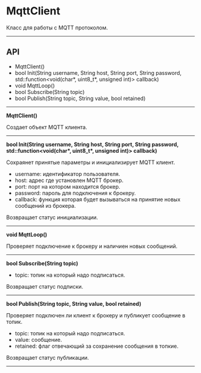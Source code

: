 # MqttClient

Класс для работы с MQTT протоколом.

***

## API

- MqttClient()
- bool Init(String username, String host, String port, String password, std::function<void(char*, uint8_t*, unsigned int)> callback)
- void MqttLoop()
- bool Subscribe(String topic)
- bool Publish(String topic, String value, bool retained)

***

**MqttClient()**

Создает объект MQTT клиента.

***

**bool Init(String username, String host, String port, String password, std::function<void(char\*, uint8_t\*, unsigned int)> callback)**

Сохраянет принятые параметры и инициализирует MQTT клиент.

- username: идентификатор пользователя.
- host: адрес где установлен MQTT брокер.
- port: порт на котором находится брокер.
- password: пароль для подключения к брокеру.
- callback: функция которая будет вызываться  на принятие новых сообщений из брокера. 

Возвращает статус инициализации.

***

**void MqttLoop()**

Проверяет подключение к брокеру и наличиен новых сообщений.

***

**bool Subscribe(String topic)**

- topic: топик на который надо подписаться.

Возвращает статус подписки.

***

**bool Publish(String topic, String value, bool retained)**

Проверяет подключен ли клиент к брокеру и публикует сообщение в топик.

- topic: топик на который надо подписаться.
- value: сообщение.
- retained: флаг отвечающий за сохранение сообщения в топкие.

Возвращает статус публикации.

***
